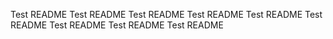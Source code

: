 Test README
Test README
Test README
Test README
Test README
Test README
Test README
Test README
Test README
